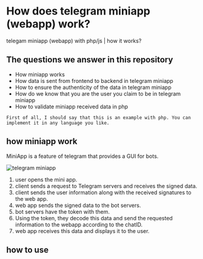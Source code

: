 # How does telegram miniapp (webapp) work?
telegam miniapp (webapp) with php/js | how it works?

## The questions we answer in this repository
- How miniapp works
- How data is sent from frontend to backend in telegram miniapp
- How to ensure the authenticity of the data in telegram miniapp
- How do we know that you are the user you claim to be in telegram miniapp
- How to validate miniapp received data in php

`` First of all, I should say that this is an example with php. You can implement it in any language you like. ``
## how miniapp work
MiniApp is a feature of telegram that provides a GUI for bots.

![telegram miniapp](https://github.com/DeAref/miniapp/assets/95649368/248f0365-a18f-4326-ac79-e88b43c8e07a)
1. user opens the mini app.
2. client sends a request to Telegram servers and receives the signed data.
3. client sends the user information along with the received signatures to the web app.
4. web app sends the signed data to the bot servers.
5. bot servers have the token with them.
6. Using the token, they decode this data and send the requested information to the webapp according to the chatID.
7. web app receives this data and displays it to the user.

## how to use

